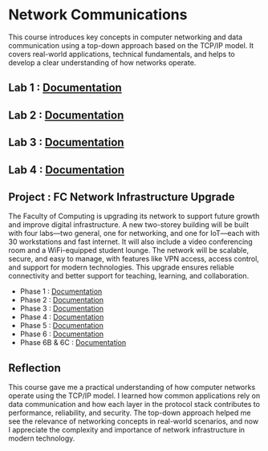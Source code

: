 # Network Communications
This course introduces key concepts in computer networking and data communication using a top-down approach based on the TCP/IP model. It covers real-world applications, technical fundamentals, and helps to develop a clear understanding of how networks operate.

## Lab 1 : [Documentation](https://github.com/TehRuQian/SECPH-Data-Engineering-UTM/blob/main/SECPH-Year2-Sem1/Network%20Communications/Lab%201.pdf)
## Lab 2 : [Documentation](https://github.com/TehRuQian/SECPH-Data-Engineering-UTM/blob/main/SECPH-Year2-Sem1/Network%20Communications/Lab%202.pdf)
## Lab 3 : [Documentation](https://github.com/TehRuQian/SECPH-Data-Engineering-UTM/blob/main/SECPH-Year2-Sem1/Network%20Communications/Lab%203.pdf)
## Lab 4 : [Documentation](https://github.com/TehRuQian/SECPH-Data-Engineering-UTM/blob/main/SECPH-Year2-Sem1/Network%20Communications/Lab%204.pdf)

## Project : FC Network Infrastructure Upgrade
The Faculty of Computing is upgrading its network to support future growth and improve digital infrastructure. A new two-storey building will be built with four labs—two general, one for networking, and one for IoT—each with 30 workstations and fast internet. It will also include a video conferencing room and a WiFi-equipped student lounge. The network will be scalable, secure, and easy to manage, with features like VPN access, access control, and support for modern technologies. This upgrade ensures reliable connectivity and better support for teaching, learning, and collaboration.
* Phase 1 : [Documentation](https://github.com/TehRuQian/SECPH-Data-Engineering-UTM/blob/main/SECPH-Year2-Sem1/Network%20Communications/Project%20Task%201.pdf)
* Phase 2 : [Documentation](https://github.com/TehRuQian/SECPH-Data-Engineering-UTM/blob/main/SECPH-Year2-Sem1/Network%20Communications/Project%20Task%202.pdf)
* Phase 3 : [Documentation](https://github.com/TehRuQian/SECPH-Data-Engineering-UTM/blob/main/SECPH-Year2-Sem1/Network%20Communications/Project%20Task%203.pdf)
* Phase 4 : [Documentation](https://github.com/TehRuQian/SECPH-Data-Engineering-UTM/blob/main/SECPH-Year2-Sem1/Network%20Communications/Project%20Task%204.pdf)
* Phase 5 : [Documentation](https://github.com/TehRuQian/SECPH-Data-Engineering-UTM/blob/main/SECPH-Year2-Sem1/Network%20Communications/Project%20Task%205.pdf)
* Phase 6 : [Documentation](https://github.com/TehRuQian/SECPH-Data-Engineering-UTM/blob/main/SECPH-Year2-Sem1/Network%20Communications/Project%20Task%206.pdf)
* Phase 6B & 6C : [Documentation](https://github.com/TehRuQian/SECPH-Data-Engineering-UTM/blob/main/SECPH-Year2-Sem1/Network%20Communications/Project%20Task%206B%20and%206C.pdf)

## Reflection
This course gave me a practical understanding of how computer networks operate using the TCP/IP model. I learned how common applications rely on data communication and how each layer in the protocol stack contributes to performance, reliability, and security. The top-down approach helped me see the relevance of networking concepts in real-world scenarios, and now I appreciate the complexity and importance of network infrastructure in modern technology.
